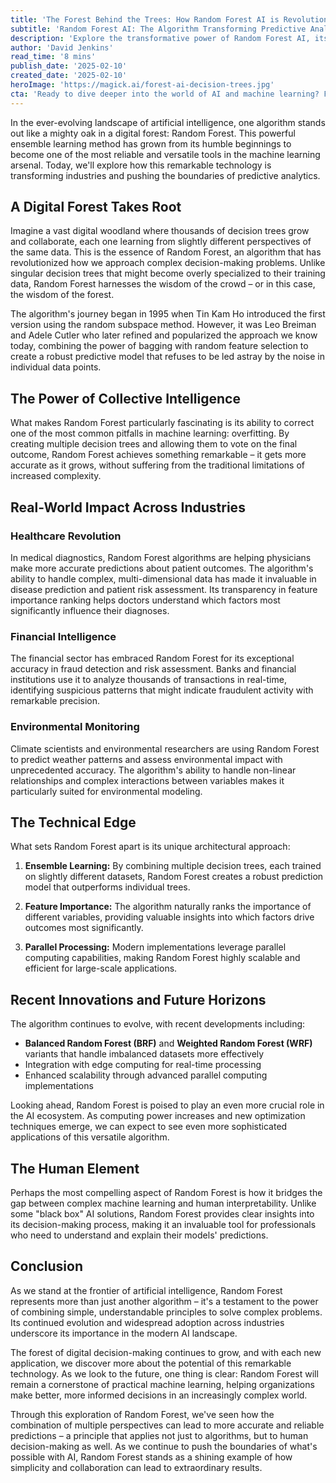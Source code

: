 ```yaml
---
title: 'The Forest Behind the Trees: How Random Forest AI is Revolutionizing Decision-Making'
subtitle: 'Random Forest AI: The Algorithm Transforming Predictive Analytics'
description: 'Explore the transformative power of Random Forest AI, its impact across various industries, and its role in advancing predictive analytics by utilizing ensemble learning methods.'
author: 'David Jenkins'
read_time: '8 mins'
publish_date: '2025-02-10'
created_date: '2025-02-10'
heroImage: 'https://magick.ai/forest-ai-decision-trees.jpg'
cta: 'Ready to dive deeper into the world of AI and machine learning? Follow us on LinkedIn for more insights into groundbreaking technologies like Random Forest and stay updated on the latest developments in artificial intelligence.'
---
```


In the ever-evolving landscape of artificial intelligence, one algorithm stands out like a mighty oak in a digital forest: Random Forest. This powerful ensemble learning method has grown from its humble beginnings to become one of the most reliable and versatile tools in the machine learning arsenal. Today, we'll explore how this remarkable technology is transforming industries and pushing the boundaries of predictive analytics.

## A Digital Forest Takes Root

Imagine a vast digital woodland where thousands of decision trees grow and collaborate, each one learning from slightly different perspectives of the same data. This is the essence of Random Forest, an algorithm that has revolutionized how we approach complex decision-making problems. Unlike singular decision trees that might become overly specialized to their training data, Random Forest harnesses the wisdom of the crowd – or in this case, the wisdom of the forest.

The algorithm's journey began in 1995 when Tin Kam Ho introduced the first version using the random subspace method. However, it was Leo Breiman and Adele Cutler who later refined and popularized the approach we know today, combining the power of bagging with random feature selection to create a robust predictive model that refuses to be led astray by the noise in individual data points.

## The Power of Collective Intelligence

What makes Random Forest particularly fascinating is its ability to correct one of the most common pitfalls in machine learning: overfitting. By creating multiple decision trees and allowing them to vote on the final outcome, Random Forest achieves something remarkable – it gets more accurate as it grows, without suffering from the traditional limitations of increased complexity.

## Real-World Impact Across Industries

### Healthcare Revolution
In medical diagnostics, Random Forest algorithms are helping physicians make more accurate predictions about patient outcomes. The algorithm's ability to handle complex, multi-dimensional data has made it invaluable in disease prediction and patient risk assessment. Its transparency in feature importance ranking helps doctors understand which factors most significantly influence their diagnoses.

### Financial Intelligence
The financial sector has embraced Random Forest for its exceptional accuracy in fraud detection and risk assessment. Banks and financial institutions use it to analyze thousands of transactions in real-time, identifying suspicious patterns that might indicate fraudulent activity with remarkable precision.

### Environmental Monitoring
Climate scientists and environmental researchers are using Random Forest to predict weather patterns and assess environmental impact with unprecedented accuracy. The algorithm's ability to handle non-linear relationships and complex interactions between variables makes it particularly suited for environmental modeling.

## The Technical Edge

What sets Random Forest apart is its unique architectural approach:

1. **Ensemble Learning:** By combining multiple decision trees, each trained on slightly different datasets, Random Forest creates a robust prediction model that outperforms individual trees.

2. **Feature Importance:** The algorithm naturally ranks the importance of different variables, providing valuable insights into which factors drive outcomes most significantly.

3. **Parallel Processing:** Modern implementations leverage parallel computing capabilities, making Random Forest highly scalable and efficient for large-scale applications.

## Recent Innovations and Future Horizons

The algorithm continues to evolve, with recent developments including:

- **Balanced Random Forest (BRF)** and **Weighted Random Forest (WRF)** variants that handle imbalanced datasets more effectively
- Integration with edge computing for real-time processing
- Enhanced scalability through advanced parallel computing implementations

Looking ahead, Random Forest is poised to play an even more crucial role in the AI ecosystem. As computing power increases and new optimization techniques emerge, we can expect to see even more sophisticated applications of this versatile algorithm.

## The Human Element

Perhaps the most compelling aspect of Random Forest is how it bridges the gap between complex machine learning and human interpretability. Unlike some "black box" AI solutions, Random Forest provides clear insights into its decision-making process, making it an invaluable tool for professionals who need to understand and explain their models' predictions.

## Conclusion

As we stand at the frontier of artificial intelligence, Random Forest represents more than just another algorithm – it's a testament to the power of combining simple, understandable principles to solve complex problems. Its continued evolution and widespread adoption across industries underscore its importance in the modern AI landscape.

The forest of digital decision-making continues to grow, and with each new application, we discover more about the potential of this remarkable technology. As we look to the future, one thing is clear: Random Forest will remain a cornerstone of practical machine learning, helping organizations make better, more informed decisions in an increasingly complex world.

Through this exploration of Random Forest, we've seen how the combination of multiple perspectives can lead to more accurate and reliable predictions – a principle that applies not just to algorithms, but to human decision-making as well. As we continue to push the boundaries of what's possible with AI, Random Forest stands as a shining example of how simplicity and collaboration can lead to extraordinary results.